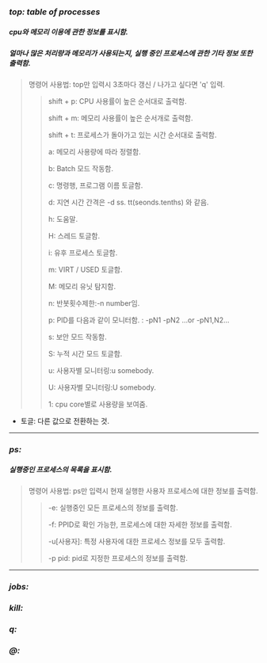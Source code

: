 ### *top: table of processes*
##### cpu와 메모리 이용에 관한 정보를 표시함.
##### 얼마나 많은 처리량과 메모리가 사용되는지, 실행 중인 프로세스에 관한 기타 정보 또한 출력함.

>명령어 사용법: top만 입력시 3초마다 갱신 / 나가고 싶다면 'q' 입력.
>>shift + p: CPU 사용률이 높은 순서대로 출력함.
>>
>>shift + m: 메모리 사용률이 높은 순서개로 출력함.
>>
>>shift + t: 프로세스가 돌아가고 있는 시간 순서대로 출력함.
>>
>>a: 메모리 사용량에 따라 정렬함.
>>
>>b: Batch 모드 작동함.
>>
>>c: 명령행, 프로그램 이름 토글함.
>>
>>d: 지연 시간 간격은 -d ss. tt(seonds.tenths) 와 같음.
>>
>>h: 도움말.
>>
>>H: 스레드 토글함.
>>
>>i: 유후 프로세스 토글함.
>>
>>m: VIRT / USED 토글함.
>>
>>M: 메모리 유닛 탐지함.
>>
>>n: 반봇횟수제한:-n number임.
>>
>>p: PID를 다음과 같이 모니터함. : -pN1 -pN2 ...or -pN1,N2...
>>
>>s: 보안 모드 작동함.
>>
>>S: 누적 시간 모드 토글함.
>>
>>u: 사용자별 모니터링:u somebody.
>>
>>U: 사용자별 모니터링:U somebody.
>>
>>1: cpu core별로 사용량을 보여줌.

* 토글: 다른 값으로 전환하는 것.

---

### *ps:*
##### 실행중인 프로세스의 목록을 표시함.

>명령어 사용법: ps만 입력시 현재 실행한 사용자 프로세스에 대한 정보를 출력함.
>>-e: 실행중인 모든 프로세스의 정보를 출력함.
>>
>>-f: PPID로 확인 가능한, 프로세스에 대한 자세한 정보를 출력함.
>>
>>-u[사용자]: 특정 사용자에 대한 프로세스 정보를 모두 출력함.
>>
>>-p pid: pid로 지정한 프로세스의 정보를 출력함.
>>
>>


---
### *jobs:*
### *kill:*

### *q:*
### *@:*
 
